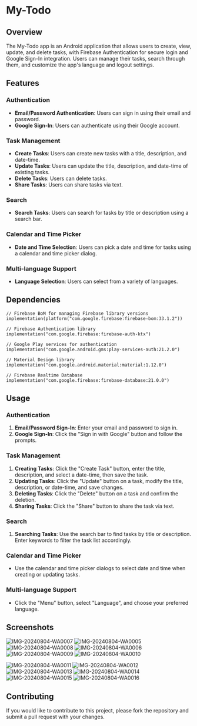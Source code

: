 
# My-Todo

## Overview

The My-Todo app is an Android application that allows users to create, view, update, and delete tasks, with Firebase Authentication for secure login and Google Sign-In integration. Users can manage their tasks, search through them, and customize the app's language and logout settings.

## Features

### Authentication
- **Email/Password Authentication**: Users can sign in using their email and password.
- **Google Sign-In**: Users can authenticate using their Google account.

### Task Management
- **Create Tasks**: Users can create new tasks with a title, description, and date-time.
- **Update Tasks**: Users can update the title, description, and date-time of existing tasks.
- **Delete Tasks**: Users can delete tasks.
- **Share Tasks**: Users can share tasks via text.
  
### Search
- **Search Tasks**: Users can search for tasks by title or description using a search bar.
  
### Calendar and Time Picker
- **Date and Time Selection**: Users can pick a date and time for tasks using a calendar and time picker dialog.

### Multi-language Support
- **Language Selection**: Users can select from a variety of languages.

## Dependencies

    // Firebase BoM for managing Firebase library versions
    implementation(platform("com.google.firebase:firebase-bom:33.1.2"))

    // Firebase Authentication library
    implementation("com.google.firebase:firebase-auth-ktx")

    // Google Play services for authentication
    implementation("com.google.android.gms:play-services-auth:21.2.0")

    // Material Design library
    implementation("com.google.android.material:material:1.12.0")

    // Firebase Realtime Database
    implementation("com.google.firebase:firebase-database:21.0.0")

## Usage

### Authentication
1. **Email/Password Sign-In**: Enter your email and password to sign in.
2. **Google Sign-In**: Click the "Sign in with Google" button and follow the prompts.

### Task Management
1. **Creating Tasks**: Click the "Create Task" button, enter the title, description, and select a date-time, then save the task.
2. **Updating Tasks**: Click the "Update" button on a task, modify the title, description, or date-time, and save changes.
3. **Deleting Tasks**: Click the "Delete" button on a task and confirm the deletion.
4. **Sharing Tasks**: Click the "Share" button to share the task via text.

### Search
1. **Searching Tasks**: Use the search bar to find tasks by title or description. Enter keywords to filter the task list accordingly.

### Calendar and Time Picker
- Use the calendar and time picker dialogs to select date and time when creating or updating tasks.

### Multi-language Support
- Click the "Menu" button, select "Language", and choose your preferred language.

## Screenshots
![IMG-20240804-WA0007](https://github.com/user-attachments/assets/5e63aa0e-d95f-40b7-b7d5-95d55156e825)    ![IMG-20240804-WA0005](https://github.com/user-attachments/assets/ed4dcafb-30d9-4529-8fb6-4bc9c2d84e8b)      ![IMG-20240804-WA0008](https://github.com/user-attachments/assets/57ab0414-c08d-4688-89a7-643e3b39ebce)   ![IMG-20240804-WA0006](https://github.com/user-attachments/assets/5e7918f1-422a-4554-b81b-0d5566d424cf) ![IMG-20240804-WA0009](https://github.com/user-attachments/assets/3bfd0b32-1266-4660-b094-e696e640eab0)  ![IMG-20240804-WA0010](https://github.com/user-attachments/assets/98c82d6b-bb76-4eca-afa1-0f23aae605b5) 

![IMG-20240804-WA0011](https://github.com/user-attachments/assets/bcd58c49-c8a5-4823-b10e-df263d501d38)  ![IMG-20240804-WA0012](https://github.com/user-attachments/assets/311e767a-385c-4c9b-a239-912b03e23ce4)   ![IMG-20240804-WA0013](https://github.com/user-attachments/assets/72a4b076-0021-4831-ae81-47ee8b89ade3)   ![IMG-20240804-WA0014](https://github.com/user-attachments/assets/7ecdd37e-67d1-472f-bd87-f1b90eaba1b9)   ![IMG-20240804-WA0015](https://github.com/user-attachments/assets/b8f5ada8-52ea-448d-8d7c-6114e8a29066)   ![IMG-20240804-WA0016](https://github.com/user-attachments/assets/2e0cc81f-b6a7-4085-9174-2501d2df3df3)

















## Contributing

If you would like to contribute to this project, please fork the repository and submit a pull request with your changes.
